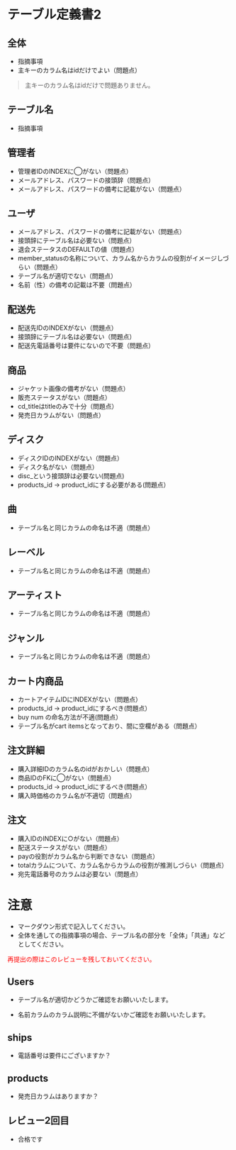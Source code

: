 # テーブル定義書2
## 全体
- 指摘事項
- 主キーのカラム名はidだけでよい（問題点）
 > 主キーのカラム名はidだけで問題ありません。

## テーブル名
- 指摘事項

## 管理者
- 管理者IDのINDEXに◯がない（問題点）
- メールアドレス、パスワードの接頭辞（問題点）
- メールアドレス、パスワードの備考に記載がない（問題点）

## ユーザ
- メールアドレス、パスワードの備考に記載がない（問題点）
- 接頭辞にテーブル名は必要ない（問題点）
- 退会ステータスのDEFAULTの値（問題点）
- member_statusの名称について、カラム名からカラムの役割がイメージしづらい（問題点）
- テーブル名が適切でない（問題点）
- 名前（性）の備考の記載は不要（問題点）

## 配送先
- 配送先IDのINDEXがない（問題点）
- 接頭辞にテーブル名は必要ない（問題点）
- 配送先電話番号は要件にないので不要（問題点）

## 商品
- ジャケット画像の備考がない（問題点）
- 販売ステータスがない（問題点）
- cd_titleはtitleのみで十分（問題点）
- 発売日カラムがない（問題点）

## ディスク
- ディスクIDのINDEXがない（問題点）
- ディスク名がない（問題点）
- disc_という接頭辞は必要ない(問題点)
- products_id → product_idにする必要がある(問題点）

## 曲
- テーブル名と同じカラムの命名は不適（問題点）

## レーベル
- テーブル名と同じカラムの命名は不適（問題点）

## アーティスト
- テーブル名と同じカラムの命名は不適（問題点）

## ジャンル
- テーブル名と同じカラムの命名は不適（問題点）

## カート内商品
- カートアイテムIDにINDEXがない（問題点）
- products_id → product_idにするべき(問題点）
- buy num の命名方法が不適(問題点）
- テーブル名がcart itemsとなっており、間に空欄がある（問題点）

## 注文詳細
- 購入詳細IDのカラム名のidがおかしい（問題点）
- 商品IDのFKに◯がない（問題点）
- products_id → product_idにするべき(問題点）
- 購入時価格のカラム名が不適切（問題点）

## 注文
- 購入IDのINDEXに○がない（問題点）
- 配送ステータスがない（問題点）
- payの役割がカラム名から判断できない（問題点）
- totalカラムについて、カラム名からカラムの役割が推測しづらい（問題点）
- 宛先電話番号のカラムは必要ない（問題点）

# 注意
* マークダウン形式で記入してください。
* 全体を通しての指摘事項の場合、テーブル名の部分を「全体」「共通」などとしてください。

<font color="Red">再提出の際はこのレビューを残しておいてください。</font>
## Users
- テーブル名が適切かどうかご確認をお願いいたします。

- 名前カラムのカラム説明に不備がないかご確認をお願いいたします。

## ships
- 電話番号は要件にございますか？

## products
- 発売日カラムはありますか？

## レビュー2回目
- 合格です
